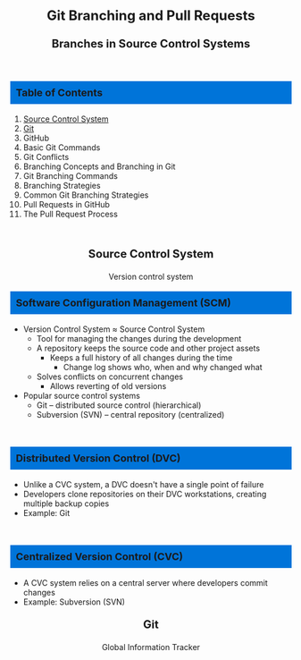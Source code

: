 <style>
    .blue {
        background-color: #0074D9;
        font-size: 18px;
        font-weight: bold;
        padding: 10px;
    }

    .h1 {
      font-size: 24px;
      font-weight: bold;
      text-align: center;
    }

    .h2 {
      font-size: 20px;
      font-weight: bold;
      text-align: center;
    }
    .normal {
       font-size: 14px;
       text-align: center;
    }
    
</style>

<p class="h1">Git Branching and Pull Requests</p>

<p class="h2">Branches in Source Control Systems</p>

<br>

<p class="blue">Table of Contents</p>


<ol>
<li><a href="#1">Source Control System</a></li>
<li><a href="#2">Git</a></li>
<li>GitHub</li>
<li>Basic Git Commands</li>
<li>Git Conflicts</li>
<li>Branching Concepts and Branching in Git</li>
<li>Git Branching Commands</li>
<li>Branching Strategies</li>
<li>Common Git Branching Strategies</li>
<li>Pull Requests in GitHub</li>
<li>The Pull Request Process</li>
</ol>

<br>

<p class="h2" name="1">Source Control System</p>
<p class="normal">Version control system</p>

<p class="blue">Software Configuration Management (SCM)</p>

- Version Control System ≈ Source Control System
  - Tool for managing the changes during the development
  - A repository keeps the source code and other project assets
    - Keeps a full history of all changes during the time
      - Change log shows who, when and why changed what
  - Solves conflicts on concurrent changes
    - Allows reverting of old versions
- Popular source control systems
  - Git – distributed source control (hierarchical)
  - Subversion (SVN) – central repository (centralized)

<br>

<p class="blue">Distributed Version Control (DVC)</p>

- Unlike a CVC system, a DVC doesn't have a single point of failure
- Developers clone repositories on their DVC workstations, creating multiple backup copies
- Example: Git

<br>

<p class="blue">Centralized Version Control (CVC)</p>

- A CVC system relies on a central server where developers
commit changes
- Example: Subversion (SVN)

<p class="h2" id="2">Git</p>
<p class="normal">Global Information Tracker</p>